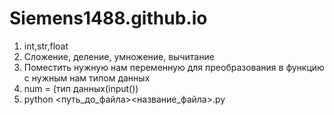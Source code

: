 # Siemens1488.github.io

1. int,str,float
2. Сложение, деление, умножение, вычитание
3. Поместить нужную нам переменную для преобразования в функцию с нужным нам типом данных
4. num = (тип данных(input())
5. python <путь_до_файла>\<название_файла>.py
